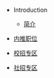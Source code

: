 * Introduction
    * [简介](/README.md)

* [内推职位](/infer/README.md)

* [校招专区](/school/README.md)

* [社招专区](/social/README.md)

